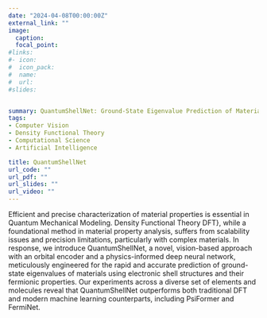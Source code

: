 ```yaml
---
date: "2024-04-08T00:00:00Z"
external_link: ""
image:
  caption: 
  focal_point: 
#links:
#- icon: 
#  icon_pack: 
#  name: 
#  url: 
#slides: 


summary: QuantumShellNet: Ground-State Eigenvalue Prediction of Materials Using Electronic Shell Structures and Fermionic Properties via Convolutions
tags:
- Computer Vision
- Density Functional Theory
- Computational Science
- Artificial Intelligence

title: QuantumShellNet
url_code: ""
url_pdf: ""
url_slides: ""
url_video: ""
---
```

Efficient and precise characterization of material properties is essential in Quantum Mechanical Modeling. Density Functional Theory DFT}, while a foundational method in material property analysis, suffers from scalability issues and precision limitations, particularly with complex materials. In response, we introduce  QuantumShellNet,  a novel, vision-based approach with an orbital encoder and a physics-informed deep neural network, meticulously engineered for the rapid and accurate prediction of ground-state eigenvalues of materials using electronic shell structures and their fermionic properties. Our experiments across a diverse set of elements and molecules reveal that QuantumShellNet outperforms both traditional DFT and modern machine learning counterparts, including PsiFormer and FermiNet.
